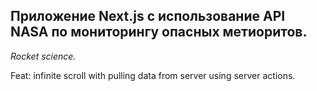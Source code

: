 ## Приложение Next.js с использование API NASA по мониторингу опасных метиоритов. 
*Rocket science.*

Feat: infinite scroll with pulling data from server using server actions. 



